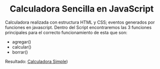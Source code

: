 <h1 align="center"> Calculadora Sencilla en JavaScript </h1>

Calculadora realizada con estructura HTML y CSS; eventos generados por funciones en javascript.
Dentro del Script encontraremos las 3 funciones principales para el correcto funcionamiento de esta que son:
* agregar()
* calcular()
* borrar()

Resultado: [Calculadora Simple](https://calculadora-en-js-mcr.netlify.app/))
